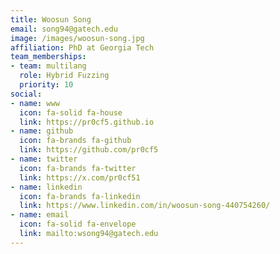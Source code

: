 ```yaml
---
title: Woosun Song
email: song94@gatech.edu
image: /images/woosun-song.jpg
affiliation: PhD at Georgia Tech
team_memberships:
- team: multilang
  role: Hybrid Fuzzing
  priority: 10
social:
- name: www
  icon: fa-solid fa-house
  link: https://pr0cf5.github.io
- name: github
  icon: fa-brands fa-github
  link: https://github.com/pr0cf5
- name: twitter
  icon: fa-brands fa-twitter
  link: https://x.com/pr0cf51
- name: linkedin
  icon: fa-brands fa-linkedin
  link: https://www.linkedin.com/in/woosun-song-440754260/
- name: email
  icon: fa-solid fa-envelope
  link: mailto:wsong94@gatech.edu
---
```




